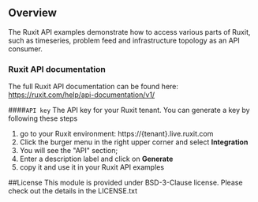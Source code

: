 ## Overview

The Ruxit API examples demonstrate how to access various parts of Ruxit, such as
timeseries, problem feed and infrastructure topology as an API consumer.

### Ruxit API documentation

The full Ruxit API documentation can be found here: 
https://ruxit.com/help/api-documentation/v1/

####`API key`
The API key for your Ruxit tenant. You can generate a key by following these steps

1. go to your Ruxit environment: https://{tenant}.live.ruxit.com
2. Click the burger menu in the right upper corner and select **Integration**
3. You will see the "API" section; 
4. Enter a description label and click on **Generate**
5. copy it and use it in your Ruxit API examples

##License
This module is provided under BSD-3-Clause license. Please check out the details in the LICENSE.txt
